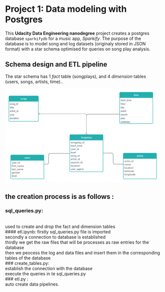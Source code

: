 # Project 1: Data modeling with Postgres

This **Udacity Data Engineering nanodegree** project creates a postgres database `sparkifydb` for a music app, *Sparkify*. The purpose of the database is to model song and log datasets (originaly stored in JSON format) with a star schema optimised for queries on song play analysis.

## Schema design and ETL pipeline

The star schema has 1 *fact* table (songplays), and 4 *dimension* tables (users, songs, artists, time)..

![](Untitled_Workspace.png?raw=true)

## the creation process is as follows : 

### sql_queries.py: 
<br /> 
used to create and drop  the fact and dimension tables 
<br /> 
#### etl.ipynb:
firstly sql_queries.py file is imported
<br /> 
secondly a connection to database is established 
<br /> 
thirdly we get the raw files that will be processes as raw entries for the database 
<br /> 
then we peocess the log and data files and insert them in the corresponding tables of the database 
<br /> 
### create_tables.py:
<br /> 
establish the connection with the database 
<br /> 
execute the queries in te sql_queries.py 
<br /> 
### etl.py :
<br /> 
auto create data pipelines.
